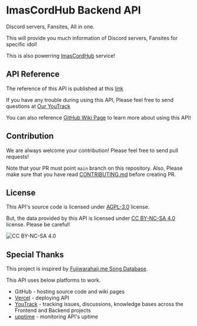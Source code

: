 # ImasCordHub Backend API

Discord servers, Fansites, All in one.

This will provide you much information of Discord servers, Fansites for specific idol!

This is also powerring [ImasCordHub](https://imas-cord-hub.vercel.app/) service!

## API Reference

The reference of this API is published at this [link](https://example.com)

If you have any trouble during using this API, Please feel free to send questions at [Our YouTrack](https://imas-cord-hub.youtrack.cloud/newIssue)

You can also reference [GitHub Wiki Page](https://github.com/hizumiaoba/imas-cord-hub-backend-api/wiki) to learn more about using this API!

## Contribution

We are always welcome your contribution! Please feel free to send pull requests!

Note that your PR must point `main` branch on this repository. Also, Please make sure that you have read [CONTRIBUTING.md](CONTRIBUTING.md) before creating PR.

## License

This API's source code is licensed under [AGPL-3.0](LICENSE) license.

But, the data provided by this API is licensed under [CC BY-NC-SA 4.0](https://creativecommons.org/licenses/by-nc-sa/4.0/) license. Please be careful!

![CC BY-NC-SA 4.0](https://i.creativecommons.org/l/by-nc-sa/4.0/88x31.png)

## Special Thanks

This project is inspired by [Fujiwarahaji.me Song Database](https://fujiwarahaji.me/).

This API uses below platforms to work.

- GitHub - hosting source code and wiki pages
- [Vercel](https://vercel.com/) - deploying API
- [YouTrack](https://www.jetbrains.com/youtrack/) - tracking issues, discussions, knowledge bases across the Frontend and Backend projects
- [upptime](https://github.com/upptime/upptime) - monitoring API's uptime
